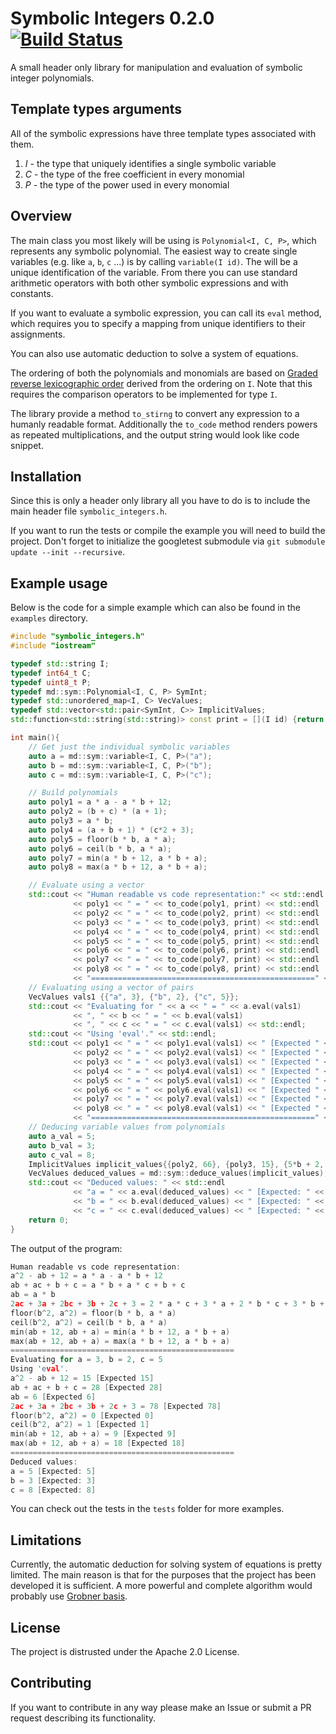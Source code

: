 # Symbolic Integers 0.2.0 [![Build Status](https://travis-ci.org/Metadiff/symbolic-integers.svg?branch=master)](https://travis-ci.org/Metadiff/symints)
A small header only library for manipulation and evaluation 
of symbolic integer polynomials.

## Template types arguments
All of the symbolic expressions have three template types associated with them. 

   1. *I* - the type that uniquely identifies a single symbolic variable
   2. *C* - the type of the free coefficient in every monomial
   3. *P* - the type of the power used in every monomial

## Overview

The main class you most likely will be using is `Polynomial<I, C, P>`, which 
represents any symbolic polynomial. The easiest way to create single variables
(e.g. like `a`, `b`, `c` ...) is by calling `variable(I id)`. The will be a 
unique identification of the variable. From there you can use standard 
arithmetic operators with both other symbolic expressions and with constants. 

If you want to evaluate a symbolic expression, you can call its `eval` method,
which requires you to specify a mapping from unique identifiers to their assignments.

You can also use automatic deduction to solve a system of equations. 

The ordering of both the polynomials and monomials are based on 
[Graded reverse lexicographic order](https://en.wikipedia.org/wiki/Monomial_order#Graded_reverse_lexicographic_order)
derived from the ordering on `I`. Note that this requires the comparison operators
to be implemented for type `I`.

The library provide a method `to_stirng` to convert any expression to a humanly 
readable format. Additionally the `to_code` method renders powers as repeated 
multiplications, and the output string would look like code snippet. 

## Installation
Since this is only a header only library all you have to do is to 
include the main header file `symbolic_integers.h`.

If you want to run the tests or compile the example you will need to 
build the project. Don't forget to initialize the googletest submodule 
via `git submodule update --init --recursive`. 
 
## Example usage

Below is the code for a simple example which can also
be found in the `examples` directory.

```c++
#include "symbolic_integers.h"
#include "iostream"

typedef std::string I;
typedef int64_t C;
typedef uint8_t P;
typedef md::sym::Polynomial<I, C, P> SymInt;
typedef std::unordered_map<I, C> VecValues;
typedef std::vector<std::pair<SymInt, C>> ImplicitValues;
std::function<std::string(std::string)> const print = [](I id) {return id;};

int main(){
    // Get just the individual symbolic variables
    auto a = md::sym::variable<I, C, P>("a");
    auto b = md::sym::variable<I, C, P>("b");
    auto c = md::sym::variable<I, C, P>("c");

    // Build polynomials
    auto poly1 = a * a - a * b + 12;
    auto poly2 = (b + c) * (a + 1);
    auto poly3 = a * b;
    auto poly4 = (a + b + 1) * (c*2 + 3);
    auto poly5 = floor(b * b, a * a);
    auto poly6 = ceil(b * b, a * a);
    auto poly7 = min(a * b + 12, a * b + a);
    auto poly8 = max(a * b + 12, a * b + a);

    // Evaluate using a vector
    std::cout << "Human readable vs code representation:" << std::endl
              << poly1 << " = " << to_code(poly1, print) << std::endl
              << poly2 << " = " << to_code(poly2, print) << std::endl
              << poly3 << " = " << to_code(poly3, print) << std::endl
              << poly4 << " = " << to_code(poly4, print) << std::endl
              << poly5 << " = " << to_code(poly5, print) << std::endl
              << poly6 << " = " << to_code(poly6, print) << std::endl
              << poly7 << " = " << to_code(poly7, print) << std::endl
              << poly8 << " = " << to_code(poly8, print) << std::endl
              << "==================================================" << std::endl;
    // Evaluating using a vector of pairs
    VecValues vals1 {{"a", 3}, {"b", 2}, {"c", 5}};
    std::cout << "Evaluating for " << a << " = " << a.eval(vals1)
              << ", " << b << " = " << b.eval(vals1)
              << ", " << c << " = " << c.eval(vals1) << std::endl;
    std::cout << "Using 'eval'." << std::endl;
    std::cout << poly1 << " = " << poly1.eval(vals1) << " [Expected " << 15 << "]" << std::endl
              << poly2 << " = " << poly2.eval(vals1) << " [Expected " << 28 << "]" << std::endl
              << poly3 << " = " << poly3.eval(vals1) << " [Expected " << 6 << "]" << std::endl
              << poly4 << " = " << poly4.eval(vals1) << " [Expected " << 78 << "]" << std::endl
              << poly5 << " = " << poly5.eval(vals1) << " [Expected " << 0 << "]" << std::endl
              << poly6 << " = " << poly6.eval(vals1) << " [Expected " << 1 << "]" << std::endl
              << poly7 << " = " << poly7.eval(vals1) << " [Expected " << 9 << "]" << std::endl
              << poly8 << " = " << poly8.eval(vals1) << " [Expected " << 18 << "]" << std::endl
              << "==================================================" << std::endl;
    // Deducing variable values from polynomials
    auto a_val = 5;
    auto b_val = 3;
    auto c_val = 8;
    ImplicitValues implicit_values{{poly2, 66}, {poly3, 15}, {5*b + 2, 17}};
    VecValues deduced_values = md::sym::deduce_values(implicit_values);
    std::cout << "Deduced values: " << std::endl
              << "a = " << a.eval(deduced_values) << " [Expected: " << a_val << "]" << std::endl
              << "b = " << b.eval(deduced_values) << " [Expected: " << b_val << "]" << std::endl
              << "c = " << c.eval(deduced_values) << " [Expected: " << c_val << "]" << std::endl;
    return 0;
}
```

The output of the program:
```c++
Human readable vs code representation:
a^2 - ab + 12 = a * a - a * b + 12
ab + ac + b + c = a * b + a * c + b + c
ab = a * b
2ac + 3a + 2bc + 3b + 2c + 3 = 2 * a * c + 3 * a + 2 * b * c + 3 * b + 2 * c + 3
floor(b^2, a^2) = floor(b * b, a * a)
ceil(b^2, a^2) = ceil(b * b, a * a)
min(ab + 12, ab + a) = min(a * b + 12, a * b + a)
max(ab + 12, ab + a) = max(a * b + 12, a * b + a)
==================================================
Evaluating for a = 3, b = 2, c = 5
Using 'eval'.
a^2 - ab + 12 = 15 [Expected 15]
ab + ac + b + c = 28 [Expected 28]
ab = 6 [Expected 6]
2ac + 3a + 2bc + 3b + 2c + 3 = 78 [Expected 78]
floor(b^2, a^2) = 0 [Expected 0]
ceil(b^2, a^2) = 1 [Expected 1]
min(ab + 12, ab + a) = 9 [Expected 9]
max(ab + 12, ab + a) = 18 [Expected 18]
==================================================
Deduced values: 
a = 5 [Expected: 5]
b = 3 [Expected: 3]
c = 8 [Expected: 8]
```

You can check out the tests in the `tests` folder for more examples.

## Limitations

Currently, the automatic deduction for solving system of equations 
is pretty limited. The main reason is that for the purposes that the 
project has been developed it is sufficient. A more powerful and complete
algorithm would probably use 
[Grobner basis](https://en.wikipedia.org/wiki/Gr%C3%B6bner_basis).

## License
The project is distrusted under the Apache 2.0 License.

## Contributing
If you want to contribute in any way please make an Issue or submit a PR
request describing its functionality.
